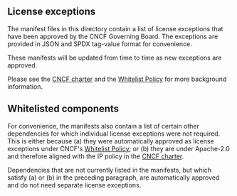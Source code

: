 <!-- SPDX-License-Identifier: CC-BY-4.0 -->

## License exceptions

The manifest files in this directory contain a list of license exceptions that have been approved by the CNCF Governing Board. The exceptions are provided in JSON and SPDX tag-value format for convenience.

These manifests will be updated from time to time as new exceptions are approved.

Please see the [CNCF charter] and the [Whitelist Policy] for more background information.

## Whitelisted components

For convenience, the manifests also contain a list of certain other dependencies for which individual license exceptions were not required. This is either because (a) they were automatically approved as license exceptions under CNCF's [Whitelist Policy]; or (b) they are under Apache-2.0 and therefore aligned with the IP policy in the [CNCF charter]. 

Dependencies that are not currently listed in the manifests, but which satisfy (a) or (b) in the preceding paragraph, are automatically approved and do not need separate license exceptions.

[Whitelist Policy]: https://github.com/cncf/foundation/blob/master/whitelist-policy.md#cncf-whitelist-policy
[CNCF charter]: https://github.com/cncf/foundation/blob/master/charter.md
